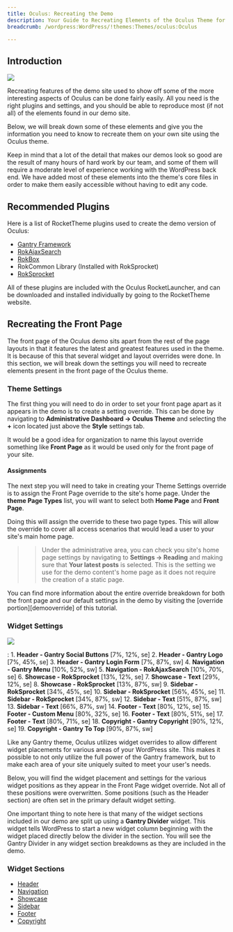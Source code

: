 ```yaml
---
title: Oculus: Recreating the Demo
description: Your Guide to Recreating Elements of the Oculus Theme for WordPress
breadcrumb: /wordpress:WordPress/!themes:Themes/oculus:Oculus

---
```


Introduction
-----

![][oculus]

Recreating features of the demo site used to show off some of the more interesting aspects of Oculus can be done fairly easily. All you need is the right plugins and settings, and you should be able to reproduce most (if not all) of the elements found in our demo site. 

Below, we will break down some of these elements and give you the information you need to know to recreate them on your own site using the Oculus theme.

Keep in mind that a lot of the detail that makes our demos look so good are the result of many hours of hard work by our team, and some of them will require a moderate level of experience working with the WordPress back end. We have added most of these elements into the theme's core files in order to make them easily accessible without having to edit any code.

Recommended Plugins
-----

Here is a list of RocketTheme plugins used to create the demo version of Oculus:

* [Gantry Framework][gantry]
* [RokAjaxSearch][rokajaxsearch]
* [RokBox][rokbox]
* RokCommon Library (Installed with RokSprocket)
* [RokSprocket][roksprocket]

All of these plugins are included with the Oculus RocketLauncher, and can be downloaded and installed individually by going to the RocketTheme website.

Recreating the Front Page
-----

The front page of the Oculus demo sits apart from the rest of the page layouts in that it features the latest and greatest features used in the theme. It is because of this that several widget and layout overrides were done. In this section, we will break down the settings you will need to recreate elements present in the front page of the Oculus theme.

### Theme Settings

The first thing you will need to do in order to set your front page apart as it appears in the demo is to create a setting override. This can be done by navigating to **Administrative Dashboard -> Oculus Theme** and selecting the **+** icon located just above the **Style** settings tab. 

It would be a good idea for organization to name this layout override something like **Front Page** as it would be used only for the front page of your site.

#### Assignments

The next step you will need to take in creating your Theme Settings override is to assign the Front Page override to the site's home page. Under the **theme Page Types** list, you will want to select both **Home Page** and **Front Page**.

Doing this will assign the override to these two page types. This will allow the override to cover all access scenarios that would lead a user to your site's main home page.

>> Under the administrative area, you can check you site's home page settings by navigating to **Settings -> Reading** and making sure that **Your latest posts** is selected. This is the setting we use for the demo content's home page as it does not require the creation of a static page.

You can find more information about the entire override breakdown for both the front page and our default settings in the demo by visiting the [override portion][demooverride] of this tutorial.

### Widget Settings

![][theme]

:   1. **Header - Gantry Social Buttons** [7%, 12%, se]
    2. **Header - Gantry Logo** [7%, 45%, se]
    3. **Header - Gantry Login Form** [7%, 87%, sw]
    4. **Navigation - Gantry Menu** [10%, 52%, sw]
    5. **Navigation - RokAjaxSearch** [10%, 70%, se]
    6. **Showcase - RokSprocket** [13%, 12%, se]
    7. **Showcase - Text** [29%, 12%, se]
    8. **Showcase - RokSprocket** [13%, 87%, sw]
    9. **Sidebar - RokSprocket** [34%, 45%, se]
    10. **Sidebar - RokSprocket** [56%, 45%, se]
    11. **Sidebar - RokSprocket** [34%, 87%, sw]
    12. **Sidebar - Text** [51%, 87%, sw]
    13. **Sidebar - Text** [66%, 87%, sw]
    14. **Footer - Text** [80%, 12%, se]
    15. **Footer - Custom Menu** [80%, 32%, se]
    16. **Footer - Text** [80%, 51%, se]
    17. **Footer - Text** [80%, 71%, se]
    18. **Copyright - Gantry Copyright** [90%, 12%, se]
    19. **Copyright - Gantry To Top** [90%, 87%, sw]

Like any Gantry theme, Oculus utilizes widget overrides to allow different widget placements for various areas of your WordPress site. This makes it possible to not only utilize the full power of the Gantry framework, but to make each area of your site uniquely suited to meet your user's needs.

Below, you will find the widget placement and settings for the various widget positions as they appear in the Front Page widget override. Not all of these positions were overwritten. Some positions (such as the Header section) are often set in the primary default widget setting.

One important thing to note here is that many of the widget sections included in our demo are split up using a **Gantry Divider** widget. This widget tells WordPress to start a new widget column beginning with the widget placed directly below the divider in the section. You will see the Gantry Divider in any widget section breakdowns as they are included in the demo.

### Widget Sections

* [Header][header]
* [Navigation][navigation]
* [Showcase][showcase]
* [Sidebar][sidebar]
* [Footer][footer]
* [Copyright][copyright]

[gantry]: http://gantry-framework.org/download
[rokajaxsearch]: http://www.rockettheme.com/wordpress-downloads/plugins/free/2624-rokajaxsearch
[rokbox]: http://www.rockettheme.com/wordpress-downloads/plugins/free/2625-rokbox
[roksprocket]: http://www.rockettheme.com/wordpress-downloads/plugins/free/3228-roksprocket
[oculus]: assets/oculus.jpeg
[roksprocket]: ../../plugins/roksprocket/
[faq]: faq.md
[menu]: ../../start/menu.md
[override]: http://gantry-framework.org/documentation/wordpress/configure/
[header]: demo_header.md
[showcase]: demo_showcase.md
[navigation]: demo_navigation.md
[footer]: demo_footer.md
[sidebar]: demo_sidebar.md
[copyright]: demo_copyright.md
[theme]: assets/oculus2.jpeg